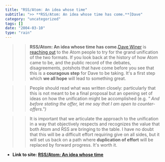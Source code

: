 ```yaml
---
title: "RSS/Atom: An idea whose time"
subtitle: ">> **RSS/Atom: An idea whose time has come.**[Dave"
category: "uncategorized"
tags: []
date: "2004-03-10"
type: "rain"
---
```

>>

>> **RSS/Atom: An idea whose time has come.**[Dave
Winer](<http://archive.scripting.com/2004/03/09#rssIsRaging>) is [reaching
out](<http://blogs.law.harvard.edu/crimson1/2004/03/08#a1243>) to the Atom
people to try for the grand unification of the two formats. If you look back
at the history of how Atom came to be, and the public record of the debates,
disagreements, potshots that have come before you see that this is a
**couragous step** for Dave to be taking. It's a first step which **we all
hope** will lead to something great.

>>

>>  
>
>>

>> People should read what was written closely: particularly that this is not
meant to be a final proposal but an opening set of ideas on how the
unification might be accomplished (e.g. _" And before stating the offer, let
me say that I am open to counter-offers.")_

>>

>>  
>
>>

>> It is important that we articulate the approach to the unification in a way
that objectively respects and recognizes the value that both Atom and RSS are
bringing to the table. I have no doubt that this will be a difficult effort
requiring give on all sides, but it will set us back on a path where
**duplication of effort** will be replaced by forward progress. It's worth it.


* **Link to site:** **[RSS/Atom: An idea whose time](None)**